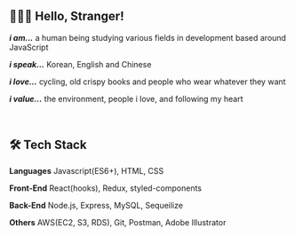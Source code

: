## 🙋🏻‍♀️ Hello, Stranger!
***i am...*** a human being studying various fields in development based around JavaScript

***i speak...*** Korean, English and Chinese

***i love...*** cycling, old crispy books and people who wear whatever they want

***i value...*** the environment, people i love, and following my heart

<br>

## 🛠 Tech Stack
**Languages** Javascript(ES6+), HTML, CSS

**Front-End** React(hooks), Redux, styled-components

**Back-End** Node.js, Express, MySQL, Sequeilize

**Others** AWS(EC2, S3, RDS), Git, Postman, Adobe Illustrator

<!---
franhhk/franhhk is a ✨ special ✨ repository because its `README.md` (this file) appears on your GitHub profile.
You can click the Preview link to take a look at your changes.
--->
